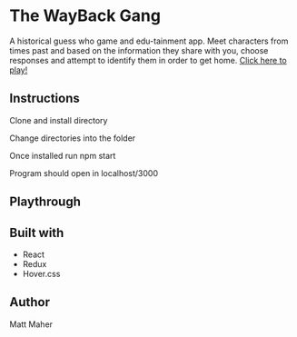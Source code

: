 
# The WayBack Gang

A historical guess who game and edu-tainment app. Meet characters from times past and based on the information they share with you, choose responses and attempt to identify them in order to get home.
[Click here to play!](https://magmahr.github.io/history-game-frontend/)

## Instructions

Clone and install directory

Change directories into the folder

Once installed run npm start

Program should open in localhost/3000

## Playthrough



## Built with

- React
- Redux
- Hover.css

## Author
Matt Maher

